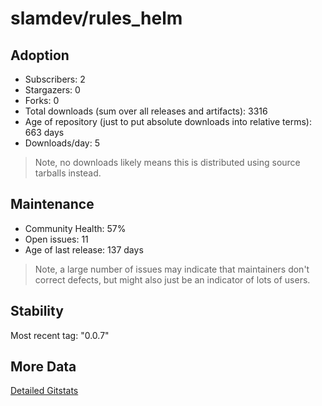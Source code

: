 # slamdev/rules_helm

## Adoption

- Subscribers: 2
- Stargazers: 0
- Forks: 0
- Total downloads (sum over all releases and artifacts): 3316
- Age of repository (just to put absolute downloads into relative terms): 663 days
- Downloads/day: 5

> Note, no downloads likely means this is distributed using source tarballs instead.

## Maintenance

- Community Health: 57%
- Open issues: 11
- Age of last release: 137 days

> Note, a large number of issues may indicate that maintainers don't correct defects, but might also
> just be an indicator of lots of users.

## Stability

Most recent tag: "0.0.7"

## More Data

[Detailed Gitstats](/bazel-catalog/gitstats/slamdev/rules_helm)

